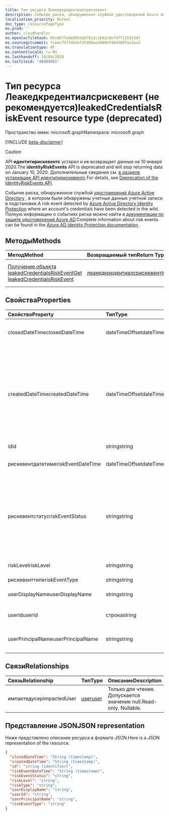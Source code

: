 ```yaml
---
title: Тип ресурса Леакедкредентиалсрискевент
description: Событие риска, обнаруженное службой удостоверений Azure Active Directory, в котором были обнаружены учетные данные учетной записи в подстановке. Полную информацию о событиях риска можно найти в документации по защите удостоверений Azure AD.
localization_priority: Normal
doc_type: resourcePageType
ms.prod: ''
author: cloudhandler
ms.openlocfilehash: 05c887fade095da07b12c1b82c9efdf71259234f
ms.sourcegitcommit: 7ceec757fd82ef3fd80aa3089ef46d3807aa3aa2
ms.translationtype: MT
ms.contentlocale: ru-RU
ms.lasthandoff: 10/09/2020
ms.locfileid: "48404681"
---
```

# <a name="leakedcredentialsriskevent-resource-type-deprecated"></a><span data-ttu-id="468b6-104">Тип ресурса Леакедкредентиалсрискевент (не рекомендуется)</span><span class="sxs-lookup"><span data-stu-id="468b6-104">leakedCredentialsRiskEvent resource type (deprecated)</span></span>

<span data-ttu-id="468b6-105">Пространство имен: microsoft.graph</span><span class="sxs-lookup"><span data-stu-id="468b6-105">Namespace: microsoft.graph</span></span>

[!INCLUDE [beta-disclaimer](../../includes/beta-disclaimer.md)]

>[!CAUTION]
><span data-ttu-id="468b6-106">API **идентитирискевентс** устарел и не возвращает данные на 10 января 2020.</span><span class="sxs-lookup"><span data-stu-id="468b6-106">The **identityRiskEvents** API is deprecated and will stop returning data on January 10, 2020.</span></span> <span data-ttu-id="468b6-107">Дополнительные сведения см. [в разделе устаревшее API идентитирискевентс](https://developer.microsoft.com/office/blogs/deprecatation-of-the-identityriskevents-api/).</span><span class="sxs-lookup"><span data-stu-id="468b6-107">For details, see [Deprecation of the IdentityRiskEvents API](https://developer.microsoft.com/office/blogs/deprecatation-of-the-identityriskevents-api/).</span></span>

<span data-ttu-id="468b6-108">Событие риска, обнаруженное службой [удостоверений Azure Active Directory](https://azure.microsoft.com/documentation/articles/active-directory-identityprotection/) , в котором были обнаружены учетные данные учетной записи в подстановке.</span><span class="sxs-lookup"><span data-stu-id="468b6-108">A risk event detected by [Azure Active Directory Identity Protection](https://azure.microsoft.com/documentation/articles/active-directory-identityprotection/) where an account's credentials have been detected in the wild.</span></span> <span data-ttu-id="468b6-109">Полную информацию о событиях риска можно найти в [документации по защите удостоверений Azure AD](/azure/active-directory/identity-protection/overview-identity-protection).</span><span class="sxs-lookup"><span data-stu-id="468b6-109">Complete information about risk events can be found in the [Azure AD Identity Protection documentation](/azure/active-directory/identity-protection/overview-identity-protection).</span></span>


## <a name="methods"></a><span data-ttu-id="468b6-110">Методы</span><span class="sxs-lookup"><span data-stu-id="468b6-110">Methods</span></span>

| <span data-ttu-id="468b6-111">Метод</span><span class="sxs-lookup"><span data-stu-id="468b6-111">Method</span></span>           | <span data-ttu-id="468b6-112">Возвращаемый тип</span><span class="sxs-lookup"><span data-stu-id="468b6-112">Return Type</span></span>    |<span data-ttu-id="468b6-113">Описание</span><span class="sxs-lookup"><span data-stu-id="468b6-113">Description</span></span>|
|:---------------|:--------|:----------|
|[<span data-ttu-id="468b6-114">Получение объекта leakedCredentialsRiskEvent</span><span class="sxs-lookup"><span data-stu-id="468b6-114">Get leakedCredentialsRiskEvent</span></span>](../api/leakedcredentialsriskevent-get.md) | [<span data-ttu-id="468b6-115">леакедкредентиалсрискевент</span><span class="sxs-lookup"><span data-stu-id="468b6-115">leakedCredentialsRiskEvent</span></span>](leakedcredentialsriskevent.md) |<span data-ttu-id="468b6-116">Чтение свойств и связей объекта Леакедкредентиалсрискевент.</span><span class="sxs-lookup"><span data-stu-id="468b6-116">Read properties and relationships of leakedCredentialsRiskEvent object.</span></span>|

## <a name="properties"></a><span data-ttu-id="468b6-117">Свойства</span><span class="sxs-lookup"><span data-stu-id="468b6-117">Properties</span></span>
| <span data-ttu-id="468b6-118">Свойство</span><span class="sxs-lookup"><span data-stu-id="468b6-118">Property</span></span>     | <span data-ttu-id="468b6-119">Тип</span><span class="sxs-lookup"><span data-stu-id="468b6-119">Type</span></span>   |<span data-ttu-id="468b6-120">Описание</span><span class="sxs-lookup"><span data-stu-id="468b6-120">Description</span></span>|
|:---------------|:--------|:----------|
|<span data-ttu-id="468b6-121">closedDateTime</span><span class="sxs-lookup"><span data-stu-id="468b6-121">closedDateTime</span></span>|<span data-ttu-id="468b6-122">dateTimeOffset</span><span class="sxs-lookup"><span data-stu-id="468b6-122">dateTimeOffset</span></span>| <span data-ttu-id="468b6-123">Дата и время закрытия события риска</span><span class="sxs-lookup"><span data-stu-id="468b6-123">The date and time that the risk event was closed</span></span>|
|<span data-ttu-id="468b6-124">createdDateTime</span><span class="sxs-lookup"><span data-stu-id="468b6-124">createdDateTime</span></span>|<span data-ttu-id="468b6-125">dateTimeOffset</span><span class="sxs-lookup"><span data-stu-id="468b6-125">dateTimeOffset</span></span>| <span data-ttu-id="468b6-126">Дата и время создания события риска.</span><span class="sxs-lookup"><span data-stu-id="468b6-126">The date and time that the risk event was created.</span></span> <span data-ttu-id="468b6-127">Он всегда больше или равен значению DateTime самого события риска.</span><span class="sxs-lookup"><span data-stu-id="468b6-127">This is always greater than or equal to the datetime of the risk event itself.</span></span> <span data-ttu-id="468b6-128">Это правильное свойство, используемое в качестве фильтра при запросе событий риска.</span><span class="sxs-lookup"><span data-stu-id="468b6-128">This is the correct property to use as a filter when querying risk events.</span></span>|
|<span data-ttu-id="468b6-129">id</span><span class="sxs-lookup"><span data-stu-id="468b6-129">id</span></span>|<span data-ttu-id="468b6-130">string</span><span class="sxs-lookup"><span data-stu-id="468b6-130">string</span></span>| <span data-ttu-id="468b6-131">Только для чтения</span><span class="sxs-lookup"><span data-stu-id="468b6-131">Read-only</span></span>|
|<span data-ttu-id="468b6-132">рискевентдатетиме</span><span class="sxs-lookup"><span data-stu-id="468b6-132">riskEventDateTime</span></span>|<span data-ttu-id="468b6-133">dateTimeOffset</span><span class="sxs-lookup"><span data-stu-id="468b6-133">dateTimeOffset</span></span>| <span data-ttu-id="468b6-134">Дата и время возникновения события риска</span><span class="sxs-lookup"><span data-stu-id="468b6-134">The date and time when the risk event occurred</span></span>|
|<span data-ttu-id="468b6-135">рискевентстатус</span><span class="sxs-lookup"><span data-stu-id="468b6-135">riskEventStatus</span></span>|<span data-ttu-id="468b6-136">string</span><span class="sxs-lookup"><span data-stu-id="468b6-136">string</span></span>| <span data-ttu-id="468b6-137">Возможные значения: `active`, `remediated`, `dismissedAsFixed`, `dismissedAsFalsePositive`, `dismissedAsIgnore`, `loginBlocked`, `closedMfaAuto`, `closedMultipleReasons`.</span><span class="sxs-lookup"><span data-stu-id="468b6-137">Possible values are: `active`, `remediated`, `dismissedAsFixed`, `dismissedAsFalsePositive`, `dismissedAsIgnore`, `loginBlocked`, `closedMfaAuto`, `closedMultipleReasons`.</span></span>|
|<span data-ttu-id="468b6-138">riskLevel</span><span class="sxs-lookup"><span data-stu-id="468b6-138">riskLevel</span></span>|<span data-ttu-id="468b6-139">string</span><span class="sxs-lookup"><span data-stu-id="468b6-139">string</span></span>| <span data-ttu-id="468b6-140">Возможные значения: `low`, `medium`, `high`.</span><span class="sxs-lookup"><span data-stu-id="468b6-140">Possible values are: `low`, `medium`, `high`.</span></span>|
|<span data-ttu-id="468b6-141">рискевенттипе</span><span class="sxs-lookup"><span data-stu-id="468b6-141">riskEventType</span></span>|<span data-ttu-id="468b6-142">string</span><span class="sxs-lookup"><span data-stu-id="468b6-142">string</span></span>| <span data-ttu-id="468b6-143">Тип риска</span><span class="sxs-lookup"><span data-stu-id="468b6-143">The type of risk</span></span>|
|<span data-ttu-id="468b6-144">userDisplayName</span><span class="sxs-lookup"><span data-stu-id="468b6-144">userDisplayName</span></span>|<span data-ttu-id="468b6-145">string</span><span class="sxs-lookup"><span data-stu-id="468b6-145">string</span></span>| <span data-ttu-id="468b6-146">Имя пользователя под угрозой</span><span class="sxs-lookup"><span data-stu-id="468b6-146">The name of the user at risk</span></span>|
|<span data-ttu-id="468b6-147">userId</span><span class="sxs-lookup"><span data-stu-id="468b6-147">userId</span></span>|<span data-ttu-id="468b6-148">строка</span><span class="sxs-lookup"><span data-stu-id="468b6-148">string</span></span>| <span data-ttu-id="468b6-149">Идентификатор пользователя, который подвергается риску</span><span class="sxs-lookup"><span data-stu-id="468b6-149">The id of the user at risk</span></span>|
|<span data-ttu-id="468b6-150">userPrincipalName</span><span class="sxs-lookup"><span data-stu-id="468b6-150">userPrincipalName</span></span>|<span data-ttu-id="468b6-151">string</span><span class="sxs-lookup"><span data-stu-id="468b6-151">string</span></span>| <span data-ttu-id="468b6-152">Имя участника пользователя, который подвергается риску</span><span class="sxs-lookup"><span data-stu-id="468b6-152">The user principal name of the user at risk</span></span>|

## <a name="relationships"></a><span data-ttu-id="468b6-153">Связи</span><span class="sxs-lookup"><span data-stu-id="468b6-153">Relationships</span></span>
| <span data-ttu-id="468b6-154">Связь</span><span class="sxs-lookup"><span data-stu-id="468b6-154">Relationship</span></span> | <span data-ttu-id="468b6-155">Тип</span><span class="sxs-lookup"><span data-stu-id="468b6-155">Type</span></span>   |<span data-ttu-id="468b6-156">Описание</span><span class="sxs-lookup"><span data-stu-id="468b6-156">Description</span></span>|
|:---------------|:--------|:----------|
|<span data-ttu-id="468b6-157">импактедусер</span><span class="sxs-lookup"><span data-stu-id="468b6-157">impactedUser</span></span>|[<span data-ttu-id="468b6-158">user</span><span class="sxs-lookup"><span data-stu-id="468b6-158">user</span></span>](user.md)| <span data-ttu-id="468b6-p105">Только для чтения. Допускается значение null.</span><span class="sxs-lookup"><span data-stu-id="468b6-p105">Read-only. Nullable.</span></span>|

## <a name="json-representation"></a><span data-ttu-id="468b6-161">Представление JSON</span><span class="sxs-lookup"><span data-stu-id="468b6-161">JSON representation</span></span>

<span data-ttu-id="468b6-162">Ниже представлено описание ресурса в формате JSON.</span><span class="sxs-lookup"><span data-stu-id="468b6-162">Here is a JSON representation of the resource.</span></span>

<!-- {
  "blockType": "resource",
  "keyProperty":"id",
  "optionalProperties": [

  ],
  "@odata.type": "microsoft.graph.leakedCredentialsRiskEvent"
}-->

```json
{
  "closedDateTime": "String (timestamp)",
  "createdDateTime": "String (timestamp)",
  "id": "string (identifier)",
  "riskEventDateTime": "String (timestamp)",
  "riskEventStatus": "string",
  "riskLevel": "string",
  "riskType": "string",
  "userDisplayName": "string",
  "userId": "string",
  "userPrincipalName": "string",
  "riskEventType": "string"
}

```

<!-- uuid: 8fcb5dbc-d5aa-4681-8e31-b001d5168d79
2015-10-25 14:57:30 UTC -->
<!--
{
  "type": "#page.annotation",
  "description": "leakedCredentialsRiskEvent resource",
  "keywords": "",
  "section": "documentation",
  "tocPath": "",
  "suppressions": []
}
-->